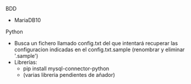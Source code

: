 BDD
* MariaDB10

Python
* Busca un fichero llamado config.txt del que intentará recuperar las configuracion indicadas en el config.txt.sample (renombrar y eliminar '.sample')
* Librerías:
  * pip install mysql-connector-python
  * (varias libreria pendientes de añador)

